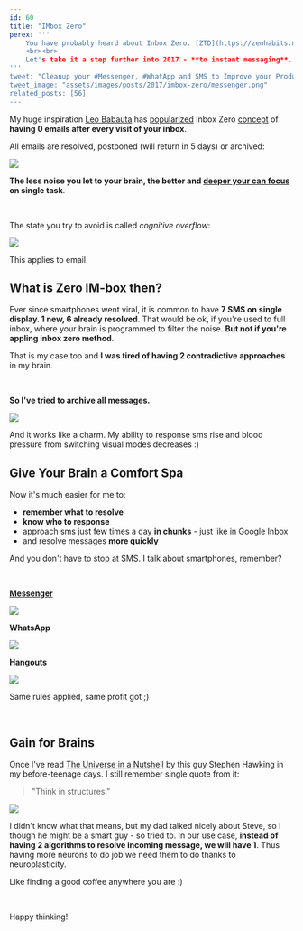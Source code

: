 ```yaml
---
id: 60
title: "IMbox Zero"
perex: '''
    You have probably heard about Inbox Zero. [ZTD](https://zenhabits.net/zen-to-done-ztd-the-ultimate-simple-productivity-system/) technique, **to keep your email inbox clean and your brain well rested**.
    <br><br>
    Let's take it a step further into 2017 - **to instant messaging**.
'''
tweet: "Cleanup your #Messenger, #WhatApp and SMS to Improve your Productivity #facebook #imboxzero"
tweet_image: "assets/images/posts/2017/imbox-zero/messenger.png"
related_posts: [56]
---
```


My huge inspiration [Leo Babauta](https://zenhabits.net/) has [popularized](https://zenhabits.net/email-zen-clear-out-your-inbox/) Inbox Zero [concept](https://zenhabits.net/email-sanity/) of **having 0 emails after every visit of your inbox**.

All emails are resolved, postponed (will return in 5 days) or archived:

<img src="/assets/images/posts/2017/imbox-zero/inbox.png" class="img-thumbnail">


**The less noise you let to your brain, the better and [deeper your can focus](/blog/2017/09/25/3-non-it-books-that-help-you-to-become-better-programmer/#deep-work-by-cal-newport) on single task**.

<br>

The state you try to avoid is called *cognitive overflow*:

<img src="/assets/images/posts/2017/imbox-zero/full-inbox.jpg" class="img-thumbnail">


This applies to email.


## What is Zero IM-box then?

Ever since smartphones went viral, it is common to have **7 SMS on single display. 1 new, 6 already resolved**.
That would be ok, if you're used to full inbox, where your brain is programmed to filter the noise. **But not if you're appling inbox zero method**.

That is my case too and **I was tired of having 2 contradictive approaches** in my brain.

<br>

**So I've tried to archive all messages.**

<img src="/assets/images/posts/2017/imbox-zero/sms.png" class="img-thumbnail col-md-4">

And it works like a charm. My ability to response sms rise and blood pressure from switching visual modes decreases :)


## Give Your Brain a Comfort Spa

Now it's much easier for me to:

- **remember what to resolve**
- **know who to response**
- approach sms just few times a day **in chunks** - just like in Google Inbox
- and resolve messages **more quickly**


And you don't have to stop at SMS. I talk about smartphones, remember?

<br>


**[Messenger](https://messenger.com)**

<img src="/assets/images/posts/2017/imbox-zero/messenger.png" class="img-thumbnail">

<br>

**WhatsApp**

<img src="/assets/images/posts/2017/imbox-zero/whatsapp.png" class="img-thumbnail col-md-4">

<br>

**Hangouts**

<img src="/assets/images/posts/2017/imbox-zero/hangouts.png" class="img-thumbnail col-md-4">



Same rules applied, same profit got ;)


<br>


## Gain for Brains

Once I've read [The Universe in a Nutshell](https://en.wikipedia.org/wiki/The_Universe_in_a_Nutshell) by this guy Stephen Hawking in my before-teenage days. I still remember single quote from it:

<blockquote class="blockquote">
    "Think in structures."
</blockquote>

<img src="/assets/images/posts/2017/imbox-zero/universe.jpg" class="img-thumbnail">


I didn't know what that means, but my dad talked nicely about Steve, so I though he might be a smart guy - so tried to. In our use case, **instead of having 2 algorithms to resolve incoming message, we will have 1**. Thus having more neurons to do job we need them to do thanks to neuroplasticity.

Like finding a good coffee anywhere you are :)

<br>

Happy thinking!

